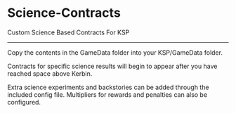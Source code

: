 Science-Contracts
=================

Custom Science Based Contracts For KSP


----------

Copy the contents in the GameData folder into your KSP/GameData folder.

Contracts for specific science results will begin to appear after you have reached space above Kerbin.

Extra science experiments and backstories can be added through the included config file. Multipliers for rewards and penalties can also be configured.
